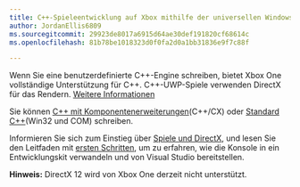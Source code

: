 ```yaml
---
title: C++-Spieleentwicklung auf Xbox mithilfe der universellen Windows-Plattform (UWP)
author: JordanEllis6809
ms.sourcegitcommit: 29923de8017a6915d64ae30def191820cf68614c
ms.openlocfilehash: 81b78be1018323d0f0fa2d0a1bb31836e9f7c88f

---
```


Wenn Sie eine benutzerdefinierte C++-Engine schreiben, bietet Xbox One vollständige Unterstützung für C++. C++-UWP-Spiele verwenden DirectX für das Rendern. [Weitere Informationen](https://msdn.microsoft.com/en-us/library/windows/desktop/ee663274(v=vs.85).aspx)

Sie können [C++ mit Komponentenerweiterungen](https://msdn.microsoft.com/en-us/library/windows/apps/hh699871.aspx)(C++/CX) oder [Standard C++](https://msdn.microsoft.com/en-us/library/windows/apps/mt592904.aspx)(Win32 und COM) schreiben.

Informieren Sie sich zum Einstieg über [Spiele und DirectX](https://msdn.microsoft.com/windows/uwp/gaming/index), und lesen Sie den Leitfaden mit [ersten Schritten](https://msdn.microsoft.com/en-us/windows/uwp/xbox-apps/index), um zu erfahren, wie die Konsole in ein Entwicklungskit verwandeln und von Visual Studio bereitstellen.

**Hinweis:** DirectX 12 wird von Xbox One derzeit nicht unterstützt.




<!--HONumber=Jun16_HO4-->


